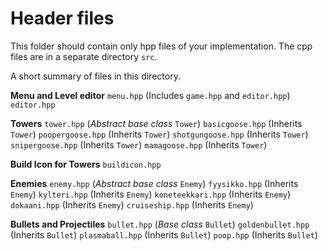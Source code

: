 # Header files
This folder should contain only hpp files of your implementation.
The cpp files are in a separate directory `src`.

A short summary of files in this directory.

**Menu and Level editor**
`menu.hpp`          (Includes `game.hpp` and `editor.hpp`)
`editor.hpp`

**Towers**
`tower.hpp`         (*Abstract base class* `Tower`)
`basicgoose.hpp`    (Inherits `Tower`)
`poopergoose.hpp`   (Inherits `Tower`)
`shotgungoose.hpp`  (Inherits `Tower`)
`snipergoose.hpp`   (Inherits `Tower`)
`mamagoose.hpp`     (Inherits `Tower`)

**Build Icon for Towers**
`buildicon.hpp`

**Enemies**
`enemy.hpp`         (*Abstract base class* `Enemy`)
`fyysikko.hpp`      (Inherits `Enemy`)
`kylteri.hpp`       (Inherits `Enemy`)
`koneteekkari.hpp`  (Inherits `Enemy`)
`dokaani.hpp`       (Inherits `Enemy`)
`cruiseship.hpp`    (Inherits `Enemy`)

**Bullets and Projectiles**
`bullet.hpp`        (*Base class* `Bullet`)
`goldenbullet.hpp`  (Inherits `Bullet`)
`plasmaball.hpp`    (Inherits `Bullet`)
`poop.hpp`          (Inherits `Bullet`)